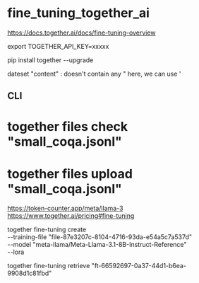 # fine_tuning_together_ai

https://docs.together.ai/docs/fine-tuning-overview

export TOGETHER_API_KEY=xxxxx

pip install together --upgrade

dateset "content" : doesn't contain any " here, we can use '


## CLI
# together files check "small_coqa.jsonl" 
# together files upload "small_coqa.jsonl"

https://token-counter.app/meta/llama-3
https://www.together.ai/pricing#fine-tuning


together fine-tuning create \
  --training-file "file-87e3207c-8104-4716-93da-e54a5c7a537d" \
  --model "meta-llama/Meta-Llama-3.1-8B-Instruct-Reference" \
  --lora

together fine-tuning retrieve "ft-66592697-0a37-44d1-b6ea-9908d1c81fbd"

